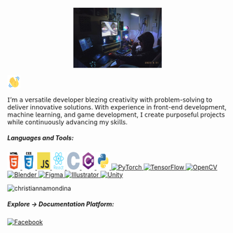 


<p align="center">
  <img src="./setup2.jpg" alt="Setup Image" width="40%" />
</p>
<p>
<img src="./wave-hello.gif" alt="Wave Hello" width="30" />

  𝖨’𝗆 𝖺 𝗏𝖾𝗋𝗌𝖺𝗍𝗂𝗅𝖾 𝖽𝖾𝗏𝖾𝗅𝗈𝗉𝖾𝗋 𝖻𝗅𝖾𝗓𝗂𝗇𝗀 𝖼𝗋𝖾𝖺𝗍𝗂𝗏𝗂𝗍𝗒 𝗐𝗂𝗍𝗁 𝗉𝗋𝗈𝖻𝗅𝖾𝗆-𝗌𝗈𝗅𝗏𝗂𝗇𝗀 𝗍𝗈 𝖽𝖾𝗅𝗂𝗏𝖾𝗋 𝗂𝗇𝗇𝗈𝗏𝖺𝗍𝗂𝗏𝖾 𝗌𝗈𝗅𝗎𝗍𝗂𝗈𝗇𝗌. 𝖶𝗂𝗍𝗁 𝖾𝗑𝗉𝖾𝗋𝗂𝖾𝗇𝖼𝖾 𝗂𝗇 𝖿𝗋𝗈𝗇𝗍-𝖾𝗇𝖽 𝖽𝖾𝗏𝖾𝗅𝗈𝗉𝗆𝖾𝗇𝗍, 𝗆𝖺𝖼𝗁𝗂𝗇𝖾 𝗅𝖾𝖺𝗋𝗇𝗂𝗇𝗀, 𝖺𝗇𝖽 𝗀𝖺𝗆𝖾 𝖽𝖾𝗏𝖾𝗅𝗈𝗉𝗆𝖾𝗇𝗍, 𝖨 𝖼𝗋𝖾𝖺𝗍𝖾 𝗉𝗎𝗋𝗉𝗈𝗌𝖾𝖿𝗎𝗅 𝗉𝗋𝗈𝗃𝖾𝖼𝗍𝗌 𝗐𝗁𝗂𝗅𝖾 𝖼𝗈𝗇𝗍𝗂𝗇𝗎𝗈𝗎𝗌𝗅𝗒 𝖺𝖽𝗏𝖺𝗇𝖼𝗂𝗇𝗀 𝗆𝗒 𝗌𝗄𝗂𝗅𝗅𝗌.
</p>







<h5 align="left">Languages and Tools:</h5>
<p align="left">
<!-- Core Web (Vanilla development) -->
<a href="https://www.w3.org/html/" target="_blank" rel="noopener noreferrer">
  <img src="https://raw.githubusercontent.com/devicons/devicon/master/icons/html5/html5-original-wordmark.svg" alt="HTML5" width="30" height="40" />
</a>
<a href="https://www.w3schools.com/css/" target="_blank" rel="noopener noreferrer">
  <img src="https://raw.githubusercontent.com/devicons/devicon/master/icons/css3/css3-original-wordmark.svg" alt="CSS3" width="30" height="40" />
</a>
<a href="https://developer.mozilla.org/en-US/docs/Web/JavaScript" target="_blank" rel="noopener noreferrer">
  <img src="https://raw.githubusercontent.com/devicons/devicon/master/icons/javascript/javascript-original.svg" alt="JavaScript" width="30" height="40" />
</a>

<!-- Frontend Framework -->
<a href="https://reactjs.org/" target="_blank" rel="noopener noreferrer">
  <img src="https://raw.githubusercontent.com/devicons/devicon/master/icons/react/react-original-wordmark.svg" alt="React" width="30" height="40" />
</a>

<!-- Programming Languages -->
<a href="https://www.cprogramming.com/" target="_blank" rel="noopener noreferrer">
  <img src="https://raw.githubusercontent.com/devicons/devicon/master/icons/c/c-original.svg" alt="C" width="30" height="40" />
</a>
<a href="https://www.w3schools.com/cs/" target="_blank" rel="noopener noreferrer">
  <img src="https://raw.githubusercontent.com/devicons/devicon/master/icons/csharp/csharp-original.svg" alt="C#" width="30" height="40" />
</a>
<a href="https://www.python.org" target="_blank" rel="noopener noreferrer">
  <img src="https://raw.githubusercontent.com/devicons/devicon/master/icons/python/python-original.svg" alt="Python" width="30" height="40" />
</a>

<!-- Machine Learning / AI Frameworks -->
<a href="https://pytorch.org/" target="_blank" rel="noopener noreferrer">
  <img src="https://www.vectorlogo.zone/logos/pytorch/pytorch-icon.svg" alt="PyTorch" width="40" height="30" />
</a>
<a href="https://www.tensorflow.org" target="_blank" rel="noopener noreferrer">
  <img src="https://www.vectorlogo.zone/logos/tensorflow/tensorflow-icon.svg" alt="TensorFlow" width="30" height="40" />
</a>

<!-- Computer Vision -->
<a href="https://opencv.org/" target="_blank" rel="noopener noreferrer">
  <img src="https://www.vectorlogo.zone/logos/opencv/opencv-icon.svg" alt="OpenCV" width="40" height="30" />
</a>

<!-- Game Development / 3D Design -->
<a href="https://www.blender.org/" target="_blank" rel="noopener noreferrer">
  <img src="https://download.blender.org/branding/community/blender_community_badge_white.svg" alt="Blender" width="30" height="40" />
</a>

<!-- Design Tools -->
<a href="https://www.figma.com/" target="_blank" rel="noopener noreferrer">
  <img src="https://www.vectorlogo.zone/logos/figma/figma-icon.svg" alt="Figma" width="40" height="30" />
</a>
<a href="https://www.adobe.com/in/products/illustrator.html" target="_blank" rel="noopener noreferrer">
  <img src="https://www.vectorlogo.zone/logos/adobe_illustrator/adobe_illustrator-icon.svg" alt="Illustrator" width="30" height="30" />
</a>

  <a href="https://unity.com/" target="_blank" rel="noopener noreferrer">
    <img src="https://www.vectorlogo.zone/logos/unity3d/unity3d-icon.svg" alt="Unity" width="30" height="30" />
  </a>
</p>

<p>
  <img src="https://github-readme-stats.vercel.app/api/top-langs?username=christiannamondina&show_icons=true&theme=tokyonight&locale=en&layout=compact" alt="christiannamondina" />
</p>

<h5 align="left">Explore -&gt; Documentation Platform:</h5>
<p align="left">
  <a href="https://your-docs-platform.com" target="_blank" rel="noopener noreferrer">
    <img src="https://raw.githubusercontent.com/rahuldkjain/github-profile-readme-generator/master/src/images/icons/Social/facebook.svg" alt="Facebook" height="30" width="30" />
  </a>
</p>




